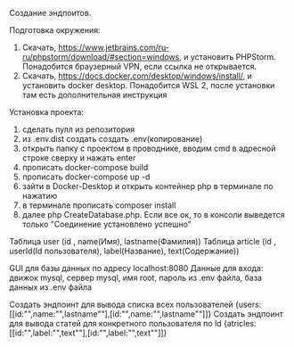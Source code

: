 Создание эндпоитов. 

Подготовка окружения:

1) Скачать, https://www.jetbrains.com/ru-ru/phpstorm/download/#section=windows, и установить PHPStorm. Понадобится браузерный VPN, если ссылка не открывается.
2) Скачать, https://docs.docker.com/desktop/windows/install/, и установить docker desktop. Понадобится WSL 2, после установки там есть дополнительная инструкция


Установка проекта:

  1. сделать пулл из репозитория
  2. из .env.dist создать создать .env(копирование)
  3. открыть папку с проектом в проводнике, вводим cmd в адресной строке сверху и нажать enter
  4. прописать docker-compose build
  5. прописать docker-compose up -d
  6. зайти в Docker-Desktop и открыть контейнер php в терминале по нажатию
  7. в терминале прописать composer install
  8. далее php CreateDatabase.php. Если все ок, то в консоли выведется только "Соединение установлено успешно"

Таблица user (id , name(Имя), lastname(Фамилия))
Таблица article (id , userId(Id пользователя), label(Название), text(Содержание))


GUI для базы данных по адресу localhost:8080
Данные для входа: движок mysql, сервер mysql, имя root, пароль из .env файла, база данных из .env файла 

Создать эндпоинт для вывода списка всех пользователей {users:[[id:"",name:"",lastname""],[id:"",name:"",lastname""]]}
Создать эндпоинт для вывода статей для конкретного пользователя по Id {atricles:[[id:"",label:"",text""],[id:"",label:"",text""]]}
